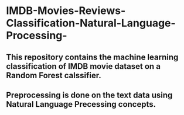 # IMDB-Movies-Reviews-Classification-Natural-Language-Processing-
## This repository contains the machine learning classification of IMDB movie dataset on a Random Forest calssifier.
## Preprocessing is done on the text data using Natural Language Precessing concepts.
